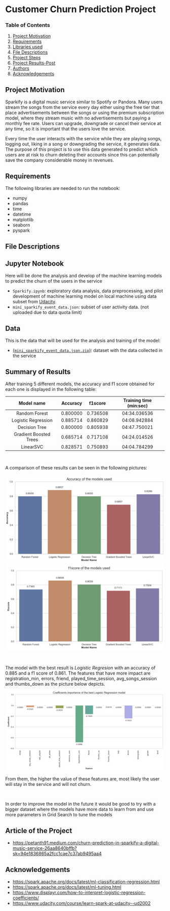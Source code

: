 # Customer Churn Prediction Project


### Table of Contents  
1. [Project Motivation](#project-motivation)
2. [Requirements](#requirements)
3. [Libraries used](#libraries)
4. [File Descriptions](#file-descriptions)
5. [Project Steps](#project-steps)
6. [Project Results-Post](#project-results-post)
7. [Authors](#authors)
8. [Acknowledgements](#acknowledgements)



## Project Motivation <a name="project-motivation"></a>

Sparkify is a digital music service similar to Spotify or Pandora. Many users stream the songs from the
service every day either using the free tier that place advertisements between the songs or using the premium
subscription model, where they stream music with no advertisements but paying a monthly fee rate. Users can upgrade,
downgrade or cancel their service at any time, so it is important that the users love the service.

Every time the user interacts with the service while they are playing songs, logging out, liking in a song or
downgrading the service, it generates data. The purpose of this project is to use this data generated to predict
which users are at risk to churn deleting their accounts since this can potentially save the company considerable
money in revenues.


## Requirements <a name="requirements"></a>
The following libraries are needed to run the notebook:
+ numpy
+ pandas
+ time
+ datetime
+ matplotlib
+ seaborn
+ pyspark



## File Descriptions <a name="file-descriptions"></a>

## Jupyter Notebook
Here will be done the analysis and develop of the machine learning models to predict the churn
of the users in the service

- `Sparkify.ipynb`: exploratory data analysis, data preprocessing, and pilot development of machine learning model on local machine using data subset from [Udacity]().
- `mini_sparkify_event_data.json`: subset of user activity data. (not uploaded due to data quota limit)


## Data
This is the data that will be used for the analysis and training of the model:

+ [(```mini_sparkify_event_data.json.zip```)](mini_sparkify_event_data.json.zip): dataset with the data collected in
the service

## Summary of Results

After training 5 different models, the accuracy and f1 score obtained for each one is displayed in the following
table:

| Model name | Accuracy | f1score | Training time (min:sec)|
| :---: | :---: | :---: | :---: |
| Random Forest | 0.800000 | 0.736508 | 04:34.036536|
| Logistic Regression | 0.885714 | 0.860829 | 04:08.942884 |
| Decision Tree | 0.800000 | 0.805938 | 04:47.750021 |
| Gradient Boosted Trees | 0.685714 | 0.717108 | 04:24.014526|
| LinearSVC | 0.828571 | 0.750893 | 04:04.784299 |

<br />

A comparison of these results can be seen in the following pictures:

![Accuracy](https://github.com/pedflotor/Sparkify-Churn-Prediction/blob/master/images/Accuracy.png)
![f1score](https://github.com/pedflotor/Sparkify-Churn-Prediction/blob/master/images/f1score.png)

<br />

The model with the best result is *Logistic Regresion* with an accuracy of 0.885 and a f1 score of 0.861. The features
that have more impact are registration_min, errors, friend, played_time_session, avg_songs_session and thumbs_down as
the picture below depicts.

![coeff](https://github.com/pedflotor/Sparkify-Churn-Prediction/blob/master/images/coeff.png)

From them, the higher the value of these features are, most likely the user will stay in the service and will not churn.

<br />

In order to improve the model in the future it would be good to try with a bigger dataset where the models have more
data to learn from and use more parameters in Grid Search to tune the models


## Article of the Project
+ https://petanth91.medium.com/churn-prediction-in-sparkify-a-digital-music-service-26aa8640bffb?sk=94e1836865a2fcc1cae7c37ab9495aa4

## Acknowledgements
+ https://spark.apache.org/docs/latest/ml-classification-regression.html
+ https://spark.apache.org/docs/latest/ml-tuning.html  
+ https://www.displayr.com/how-to-interpret-logistic-regression-coefficients/
+ https://www.udacity.com/course/learn-spark-at-udacity--ud2002
